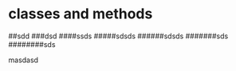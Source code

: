 # classes and methods
##sdd
###dsd
####ssds
#####sdsds
######sdsds
#######sds
########sds

masdasd

